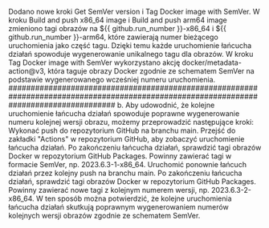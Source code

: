 Dodano nowe kroki Get SemVer version i Tag Docker image with SemVer.
W kroku Build and push x86_64 image i Build and push arm64 image zmieniono tagi obrazów na ${{ github.run_number }}-x86_64 i ${{ github.run_number }}-arm64, które zawierają numer bieżącego uruchomienia jako część tagu. Dzięki temu każde uruchomienie łańcucha działań spowoduje wygenerowanie unikalnego tagu dla obrazów.
W kroku Tag Docker image with SemVer wykorzystano akcję docker/metadata-action@v3, która taguje obrazy Docker zgodnie ze schematem SemVer na podstawie wygenerowanego wcześniej numeru uruchomienia.
########################################################################################################################################
b. Aby udowodnić, że kolejne uruchomienie łańcucha działań spowoduje poprawne wygenerowanie numeru kolejnej wersji obrazu, możemy przeprowadzić następujące kroki:
Wykonać push do repozytorium GitHub na branchu main.
Przejść do zakładki "Actions" w repozytorium GitHub, aby zobaczyć uruchomienie łańcucha działań.
Po zakończeniu łańcucha działań, sprawdzić tagi obrazów Docker w repozytorium GitHub Packages. Powinny zawierać tagi w formacie SemVer, np. 2023.6.3-1-x86_64.
Uruchomić ponownie łańcuch działań przez kolejny push na branchu main.
Po zakończeniu łańcucha działań, sprawdzić tagi obrazów Docker w repozytorium GitHub Packages. Powinny zawierać nowe tagi z kolejnym numerem wersji, np. 2023.6.3-2-x86_64.
W ten sposób można potwierdzić, że kolejne uruchomienia łańcucha działań skutkują poprawnym wygenerowaniem numerów kolejnych wersji obrazów zgodnie ze schematem SemVer.